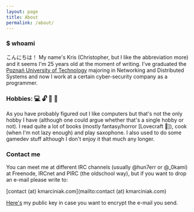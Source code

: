```yaml
---
layout: page
title: About
permalink: /about/
---
```


### $ whoami

こんにちは！ My name's Kris (Christopher, but I like the abbreviation more) and it seems I'm 25 years old at the moment of writing. I've graduated the [Poznań University of Technology](https://www.put.poznan.pl/en) majoring in Networking and Distributed Systems and now I work at a certain cyber-security company as a programmer.

### Hobbies: :computer: :unlock: :book: :saxophone:

As you have probably figured out I like computers but that's not the only hobby I have (although one could argue whether that's a single hobby or not). I read quite a lot of books (mostly fantasy/horror [Lovecraft :green_heart:]), cook (when I'm not lazy enough) and play saxophone. I also used to do some gamedev stuff although I don't enjoy it that much any longer.

### Contact me

You can meet me at different IRC channels (usually @hun7err or @_0kami) at Freenode, IRCnet and PIRC (the oldschool way), but if you want to drop an e-mail please write to:

[contact (at) kmarciniak.com](mailto:contact (at) kmarciniak.com)

[Here's](/contact_kmarciniak_pubkey.asc) my public key in case you want to encrypt the e-mail you send.
